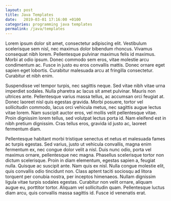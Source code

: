 ```yaml
---
layout: post
title: Java Templates
date:   2019-03-01 17:16:00 +0100
categories: programming java templates
permalink: /java/templates
---
```


Lorem ipsum dolor sit amet, consectetur adipiscing elit. Vestibulum scelerisque sem nisl, nec maximus dolor bibendum rhoncus. Vivamus consequat nibh lorem. Pellentesque pulvinar maximus felis id maximus. Morbi at odio ipsum. Donec commodo sem eros, vitae molestie arcu condimentum ac. Fusce in justo eu eros convallis mattis. Donec ornare eget sapien eget lobortis. Curabitur malesuada arcu at fringilla consectetur. Curabitur et nibh enim.

Suspendisse vel tempor turpis, nec sagittis neque. Sed vitae nibh vitae urna imperdiet sodales. Nulla pharetra ac lacus sit amet pulvinar. Mauris non ultrices ante. Pellentesque varius massa tellus, ac accumsan orci feugiat at. Donec laoreet nisl quis egestas gravida. Morbi posuere, tortor vel sollicitudin commodo, lacus orci vehicula metus, nec sagittis augue lectus vitae lorem. Nam suscipit auctor eros, vel mollis velit pellentesque vitae. Proin dignissim lorem tellus, sed volutpat lectus porta id. Nam eleifend est in nibh pretium dignissim. Cras tellus eros, gravida id justo ac, laoreet fermentum diam.

Pellentesque habitant morbi tristique senectus et netus et malesuada fames ac turpis egestas. Sed varius, justo ut vehicula convallis, magna enim fermentum ex, nec congue dolor velit a nisl. Duis nunc odio, porta vel maximus ornare, pellentesque nec magna. Phasellus scelerisque tortor non dictum scelerisque. Proin in diam elementum, egestas sapien a, feugiat nulla. Quisque ac suscipit ante. Nam quis ex nisl. Nulla congue molestie elit, quis convallis odio tincidunt non. Class aptent taciti sociosqu ad litora torquent per conubia nostra, per inceptos himenaeos. Nullam dignissim ligula vitae turpis sodales egestas. Curabitur non velit ornare, aliquam augue eu, porttitor tortor. Aliquam vel sollicitudin quam. Pellentesque luctus diam arcu, quis convallis massa sagittis id. Fusce id venenatis erat.
